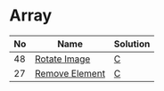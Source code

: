 # Array
| No | Name | Solution |
| -- | -- | -- |
48 | [Rotate Image](https://leetcode.cn/problems/Rotate-Image) | [C](../solutions/data%20structures/Rotate%20Image/array.c)
27 | [Remove Element](https://leetcode.cn/problems/Remove-Element) | [C](../solutions/data%20structures/Remove%20Element/array.c)

